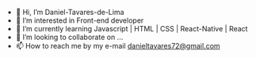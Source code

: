 - 👋 Hi, I’m Daniel-Tavares-de-Lima
- 👀 I’m interested in Front-end developer  
- 🌱 I’m currently learning Javascript | HTML | CSS | React-Native | React
- 💞️ I’m looking to collaborate on ...
- 📫 How to reach me by my e-mail danieltavares72@gmail.com

<!---
Daniel-Tavares-de-Lima/Daniel-Tavares-de-Lima is a ✨ special ✨ repository because its `README.md` (this file) appears on your GitHub profile.
You can click the Preview link to take a look at your changes.
--->

